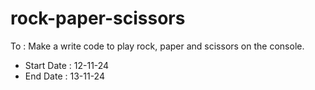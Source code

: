 # rock-paper-scissors

To : Make a write code to play rock, paper and scissors on the console.



- Start Date : 12-11-24
- End Date : 13-11-24